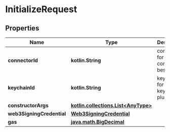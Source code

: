 
# InitializeRequest

## Properties
Name | Type | Description | Notes
------------ | ------------- | ------------- | -------------
**connectorId** | **kotlin.String** | connectorId for the connector besu plugin | 
**keychainId** | **kotlin.String** | keychainId for the keychain plugin | 
**constructorArgs** | [**kotlin.collections.List&lt;AnyType&gt;**](AnyType.md) |  | 
**web3SigningCredential** | [**Web3SigningCredential**](Web3SigningCredential.md) |  | 
**gas** | [**java.math.BigDecimal**](java.math.BigDecimal.md) |  |  [optional]




